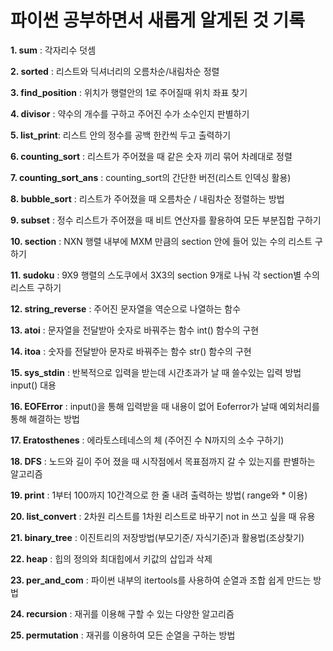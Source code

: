 # 파이썬 공부하면서 새롭게 알게된 것 기록

**1. sum** : 각자리수 덧셈

**2. sorted** : 리스트와 딕셔너리의 오름차순/내림차순 정렬

**3. find_position** : 위치가 행렬안의 1로 주어질때 위치 좌표 찾기

**4. divisor** : 약수의 개수를 구하고 주어진 수가 소수인지 판별하기

**5. list_print**: 리스트 안의 정수를 공백 한칸씩 두고 출력하기

**6. counting_sort** : 리스트가 주어졌을 때 같은 숫자 끼리 묶어 차례대로 정렬

**7. counting_sort_ans** : counting_sort의 간단한 버전(리스트 인덱싱 활용)

**8. bubble_sort** : 리스트가 주어졌을 때 오름차순 / 내림차순 정렬하는 방법

**9. subset** : 정수 리스트가 주어졌을 때 비트 연산자를 활용하여 모든 부분집합 구하기

**10. section** : NXN 행렬 내부에 MXM 만큼의 section 안에 들어 있는 수의 리스트 구하기

**11. sudoku** : 9X9 행렬의 스도쿠에서 3X3의 section 9개로 나눠 각 section별 수의 리스트 구하기

**12. string_reverse** : 주어진 문자열을 역순으로 나열하는 함수

**13. atoi** : 문자열을 전달받아 숫자로 바꿔주는 함수 int() 함수의 구현

**14. itoa** : 숫자를 전달받아 문자로 바꿔주는 함수 str() 함수의 구현

**15. sys_stdin** : 반복적으로 입력을 받는데 시간초과가 날 때 쓸수있는 입력 방법 input() 대용

**16. EOFError** : input()을 통해 입력받을 때 내용이 없어 Eoferror가 날때 예외처리를 통해 해결하는 방법

**17. Eratosthenes** : 에라토스테네스의 체 (주어진 수 N까지의 소수 구하기)

**18. DFS** : 노드와 길이 주어 졌을 때 시작점에서 목표점까지 갈 수 있는지를 판별하는 알고리즘

**19. print** : 1부터 100까지 10간격으로 한 줄 내려 출력하는 방법( range와 * 이용)

**20. list_convert** : 2차원 리스트를 1차원 리스트로 바꾸기 not in 쓰고 싶을 때 유용

**21. binary_tree** : 이진트리의 저장방법(부모기준/ 자식기준)과 활용법(조상찾기)

**22. heap** : 힙의 정의와 최대힙에서 키값의 삽입과 삭제

**23. per_and_com** : 파이썬 내부의 itertools를 사용하여 순열과 조합 쉽게 만드는 방법

**24. recursion** : 재귀를 이용해 구할 수 있는 다양한 알고리즘

**25. permutation** : 재귀를 이용하여 모든 순열을 구하는 방법